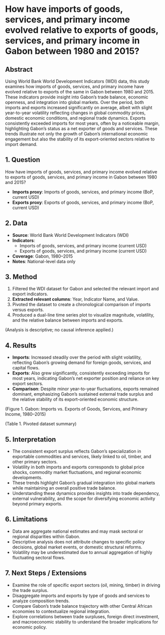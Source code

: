 # How have imports of goods, services, and primary income evolved relative to exports of goods, services, and primary income in Gabon between 1980 and 2015?

## Abstract

Using World Bank World Development Indicators (WDI) data, this study examines how imports of goods, services, and primary income have evolved relative to exports of the same in Gabon between 1980 and 2015. These indicators provide insight into Gabon’s trade balance, economic openness, and integration into global markets. Over the period, both imports and exports increased significantly on average, albeit with slight year-to-year volatility reflecting changes in global commodity prices, domestic economic conditions, and regional trade dynamics. Exports consistently exceeded imports for most years, often by a noticeable margin, highlighting Gabon’s status as a net exporter of goods and services. These trends illustrate not only the growth of Gabon’s international economic engagement but also the stability of its export-oriented sectors relative to import demand.

## 1. Question

How have imports of goods, services, and primary income evolved relative to exports of goods, services, and primary income in Gabon between 1980 and 2015?

- **Imports proxy**: Imports of goods, services, and primary income (BoP, current USD)
- **Exports proxy**: Exports of goods, services, and primary income (BoP, current USD)

## 2. Data

- **Source**: World Bank World Development Indicators (WDI)
- **Indicators**:
  - Imports of goods, services, and primary income (current USD)
  - Exports of goods, services, and primary income (current USD)
- **Coverage**: Gabon, 1980–2015
- **Notes**: National-level data only

## 3. Method

1. Filtered the WDI dataset for Gabon and selected the relevant import and export indicators.
2. **Extracted relevant columns**: Year, Indicator Name, and Value.
3. Pivoted the dataset to create a chronological comparison of imports versus exports.
4. Produced a dual-line time series plot to visualize magnitude, volatility, and the relative balance between imports and exports.

(Analysis is descriptive; no causal inference applied.)

## 4. Results

- **Imports**: Increased steadily over the period with slight volatility, reflecting Gabon’s growing demand for foreign goods, services, and capital flows.
- **Exports**: Also grew significantly, consistently exceeding imports for most years, indicating Gabon’s net exporter position and reliance on key export sectors.
- **Comparison**: Despite minor year-to-year fluctuations, exports remained dominant, emphasizing Gabon’s sustained external trade surplus and the relative stability of its export-oriented economic structure.

(Figure 1. Gabon: Imports vs. Exports of Goods, Services, and Primary Income, 1980–2015)

(Table 1. Pivoted dataset summary)

## 5. Interpretation

- The consistent export surplus reflects Gabon’s specialization in exportable commodities and services, likely linked to oil, timber, and other primary sectors.
- Volatility in both imports and exports corresponds to global price shocks, commodity market fluctuations, and regional economic developments.
- These trends highlight Gabon’s gradual integration into global markets while maintaining an overall positive trade balance.
- Understanding these dynamics provides insights into trade dependency, external vulnerability, and the scope for diversifying economic activity beyond primary exports.

## 6. Limitations

- Data are aggregate national estimates and may mask sectoral or regional disparities within Gabon.
- Descriptive analysis does not attribute changes to specific policy decisions, global market events, or domestic structural reforms.
- Volatility may be underestimated due to annual aggregation of highly fluctuating sectoral flows.

## 7. Next Steps / Extensions

- Examine the role of specific export sectors (oil, mining, timber) in driving the trade surplus.
- Disaggregate imports and exports by type of goods and services to analyze composition trends.
- Compare Gabon’s trade balance trajectory with other Central African economies to contextualize regional integration.
- Explore correlations between trade surpluses, foreign direct investment, and macroeconomic stability to understand the broader implications for economic policy.
